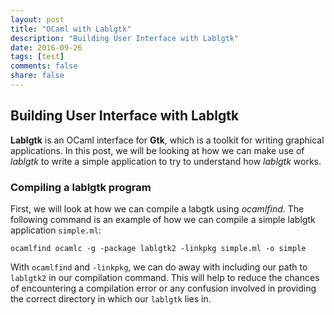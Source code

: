 ```yaml
---
layout: post
title: "OCaml with Lablgtk"
description: "Building User Interface with Lablgtk"
date: 2016-09-26
tags: [test]
comments: false
share: false
---
```


## Building User Interface with Lablgtk
<b>Lablgtk</b> is an OCaml interface for <b>Gtk</b>, which is a toolkit for writing graphical applications. In this post, we will be looking at how we can make use of <i>lablgtk</i> to write a simple application to try to understand how <i>lablgtk</i> works.

### Compiling a lablgtk program
First, we will look at how we can compile a labgtk using <i>ocamlfind</i>. The following command is an example of how we can compile a simple lablgtk application `simple.ml`:

`ocamlfind ocamlc -g -package lablgtk2 -linkpkg simple.ml -o simple`

With `ocamlfind` and `-linkpkg`, we can do away with including our path to `lablgtk2` in our compilation command. This will help to reduce the chances of encountering a compilation error or any confusion involved in providing the correct directory in which our `lablgtk` lies in.

